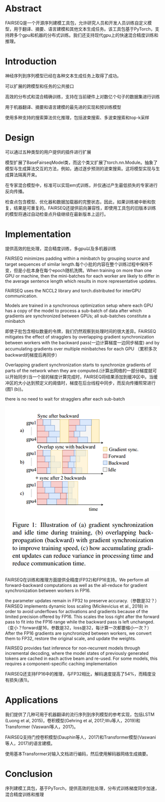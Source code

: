 # Abstract

FAIRSEQ是一个开源序列建模工具包，允许研究人员和开发人员训练自定义模型，用于翻译、摘要、语言建模和其他文本生成任务。该工具包基于PyTorch，支持跨多个gpu和机器的分布式训练。我们还支持现代gpu上的快速混合精度训练和推理。

# Introduction

神经序列到序列模型已经在各种文本生成任务上取得了成功。

可以扩展的跨模型和任务的公共接口

高效的分布式和混合精确训练，支持在当前硬件上对数亿个句子的数据集进行训练

用于机器翻译、摘要和语言建模的最先进的实现和预训练模型

使用多种支持的搜索算法优化推理，包括波束搜索、多波束搜索和top-k采样

#  Design

可以通过五种类型的用户提供的插件进行扩展

模型扩展了BaseFairseqModel类，而这个类又扩展了torch.nn.Module。抽象了模型与生成算法交互的方法，例如，通过逐步预测的波束搜索。这将模型实现与生成算法隔离开来。

在专家混合模型中，标准可以实现em式训练，并仅通过产生最低损失的专家进行反向传播。

检查点包含模型、优化器和数据加载器的完整状态，因此，如果训练被中断和恢复，结果是可重复的。FAIRSEQ还提供前向兼容性，即使用工具包的旧版本训练的模型将通过自动检查点升级继续在最新版本上运行。

#  Implementation

提供高效的批处理，混合精度训练，多gpu以及多机器训练

FAIRSEQ minimizes padding within a minibatch by grouping source and target sequences of similar length.每个小批的内容在整个训练过程中保持不变，但是小批本身在每个epoch随机洗牌。When training on more than one GPU or
machine, then the mini-batches for each worker are likely to differ in the average sentence length which results in more representative updates.

FAIRSEQ uses the NCCL2 library and torch.distributed for interGPU communication.

Models are trained in a synchronous optimization setup where each GPU has
a copy of the model to process a sub-batch of data after which gradients are synchronized between GPUs; all sub-batches constitute a minibatch

即使子批包含相似数量的令牌，我们仍然观察到处理时间的很大差异。FAIRSEQ mitigates the effect of stragglers by overlapping gradient synchronization between workers with the backward pass(一边计算梯度一边同步梯度) and by accumulating gradients over multiple minibatches for each GPU （累积多次backward的梯度后再同步）

Overlapping gradient synchronization starts to synchronize gradients of parts of the network when they are computed.(计算出网络的一部分梯度就可以开始同步)当一个层的梯度计算完成时，FAIRSEQ将结果添加到缓冲区中。当缓冲区的大小达到预定义的阈值时，梯度在后台线程中同步，而反向传播照常进行(图1 (b))。

there is no need to wait for stragglers after each sub-batch

![](backward.png)

FAIRSEQ在训练和推理方面提供全精度(FP32)和FP16支持。We perform all forward-backward computations as well as the all-reduce for gradient synchronization between workers in FP16. 

the parameter updates remain in FP32 to preserve accuracy.（参数是32？） FAIRSEQ implements dynamic loss scaling (Micikevicius et al., 2018) in order to avoid underflows for activations and gradients because of the limited precision offered by FP16. This scales the loss right after the forward pass to fit into the FP16 range while the backward pass is left unchanged.（变小？forward是16，参数是32，loss是32，每计算一次都要缩小一次？） After the FP16 gradients are synchronized between workers, we convert them to FP32, restore the original scale, and update the weights.

FAIRSEQ provides fast inference for non-recurrent models through incremental decoding, where the model states of previously generated tokens are cached in each active beam and re-used. For some models, this requires a component-specific caching implementation

FAIRSEQ还支持FP16中的推理，与FP32相比，解码速度提高了54%，而精度没有损失(表1)。

# Applications

我们提供了几种可用于机器翻译的流行序列到序列模型的参考实现，包括LSTM (Luong et al, 2015)，卷积模型(Gehring et al, 2017;Wu等人，2019)和Transformer (Vaswani等人，2017)。

FAIRSEQ支持门控卷积模型(Dauphin等人，2017)和Transformer模型(Vaswani等人，2017)的语言建模。

使用基本Transformer对输入文档进行编码，然后使用解码器网络生成摘要。

# Conclusion

序列建模工具包，基于PyTorch，提供高效的批处理，分布式训练梯度同步加速，混合精度训练和推理 